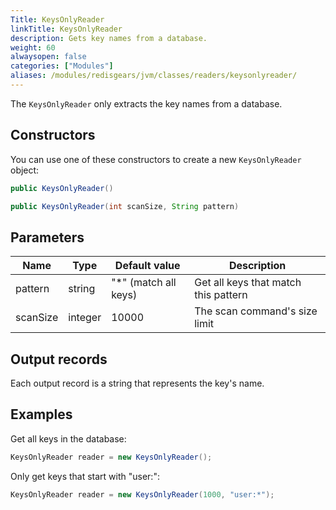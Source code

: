 ```yaml
---
Title: KeysOnlyReader
linkTitle: KeysOnlyReader
description: Gets key names from a database.
weight: 60
alwaysopen: false
categories: ["Modules"]
aliases: /modules/redisgears/jvm/classes/readers/keysonlyreader/
---
```


The `KeysOnlyReader` only extracts the key names from a database.

## Constructors

You can use one of these constructors to create a new `KeysOnlyReader` object:

```java
public KeysOnlyReader()

public KeysOnlyReader(int scanSize, String pattern)
```

## Parameters

| Name | Type | Default value | Description |
|------|------|---------------|-------------|
| pattern | string | "\*" (match all keys) | Get all keys that match this pattern |
| scanSize | integer | 10000 | The scan command's size limit |

## Output records

Each output record is a string that represents the key's name.

## Examples

Get all keys in the database:

```java
KeysOnlyReader reader = new KeysOnlyReader();
```

Only get keys that start with "user:":

```java
KeysOnlyReader reader = new KeysOnlyReader(1000, "user:*");
```

